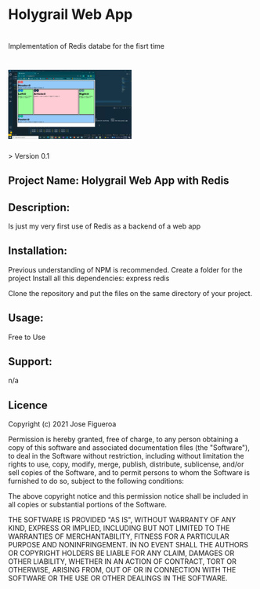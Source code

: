 # Holygrail Web App
# 
Implementation of Redis databe for the fisrt time
<h1><img src="https://github.com/JoeEnrique/holygrailapp/blob/main/holygrailapp.png" alt="Redis" width="50%"></h1>
> Version 0.1


## Project Name: Holygrail Web App with Redis  

## Description:
Is just my very first use of Redis as a backend of a web app

## Installation:
Previous understanding of NPM is recommended.
Create a folder for the project
Install all this dependencies:
express
redis

Clone the repository and put the files on the same directory of your project.

## Usage:
Free to Use

## Support:
n/a

## Licence
Copyright (c) 2021 Jose Figueroa

Permission is hereby granted, free of charge, to any person obtaining a copy of this software and associated documentation files (the "Software"), to deal in the Software without restriction, including without limitation the rights to use, copy, modify, merge, publish, distribute, sublicense, and/or sell copies of the Software, and to permit persons to whom the Software is furnished to do so, subject to the following conditions:

The above copyright notice and this permission notice shall be included in all copies or substantial portions of the Software.

THE SOFTWARE IS PROVIDED "AS IS", WITHOUT WARRANTY OF ANY KIND, EXPRESS OR IMPLIED, INCLUDING BUT NOT LIMITED TO THE WARRANTIES OF MERCHANTABILITY, FITNESS FOR A PARTICULAR PURPOSE AND NONINFRINGEMENT. IN NO EVENT SHALL THE AUTHORS OR COPYRIGHT HOLDERS BE LIABLE FOR ANY CLAIM, DAMAGES OR OTHER LIABILITY, WHETHER IN AN ACTION OF CONTRACT, TORT OR OTHERWISE, ARISING FROM, OUT OF OR IN CONNECTION WITH THE SOFTWARE OR THE USE OR OTHER DEALINGS IN THE SOFTWARE.
